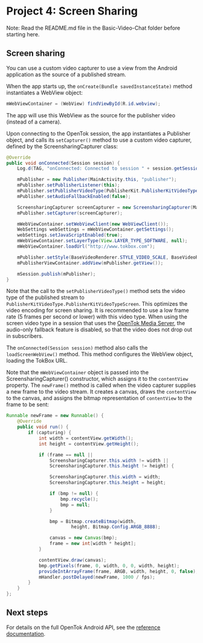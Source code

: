 # Project 4: Screen Sharing

Note: Read the README.md file in the Basic-Video-Chat folder before starting here.

## Screen sharing

You can use a custom video capturer to use a view from the Android application as the source of
a published stream.

When the app starts up, the `onCreate(Bundle savedInstanceState)` method instantiates a WebView
object:

```java
mWebViewContainer = (WebView) findViewById(R.id.webview);
```

The app will use this WebView as the source for the publisher video (instead of a camera).

Upon connecting to the OpenTok session, the app instantiates a Publisher object, and calls its
`setCapturer()` method to use a custom video capturer, defined by the ScreensharingCapturer
class:

```java
@Override
public void onConnected(Session session) {
    Log.d(TAG, "onConnected: Connected to session " + session.getSessionId());

    mPublisher = new Publisher(MainActivity.this, "publisher");
    mPublisher.setPublisherListener(this);
    mPublisher.setPublisherVideoType(PublisherKit.PublisherKitVideoType.PublisherKitVideoTypeScreen);
    mPublisher.setAudioFallbackEnabled(false);

    ScreensharingCapturer screenCapturer = new ScreensharingCapturer(MainActivity.this, mWebViewContainer);
    mPublisher.setCapturer(screenCapturer);

    mWebViewContainer.setWebViewClient(new WebViewClient());
    WebSettings webSettings = mWebViewContainer.getSettings();
    webSettings.setJavaScriptEnabled(true);
    mWebViewContainer.setLayerType(View.LAYER_TYPE_SOFTWARE, null);
    mWebViewContainer.loadUrl("http://www.tokbox.com");

    mPublisher.setStyle(BaseVideoRenderer.STYLE_VIDEO_SCALE, BaseVideoRenderer.STYLE_VIDEO_FILL);
    mPublisherViewContainer.addView(mPublisher.getView());

    mSession.publish(mPublisher);
}
```

Note that the call to the `setPublisherVideoType()` method sets the video type of the published
stream to `PublisherKitVideoType.PublisherKitVideoTypeScreen`. This optimizes the video encoding for
screen sharing. It is recommended to use a low frame rate (5 frames per second or lower) with this
video type. When using the screen video type in a session that uses the [OpenTok Media
Server](https://tokbox.com/opentok/tutorials/create-session/#media-mode), the
audio-only fallback feature is disabled, so that the video does not drop out in subscribers.

The `onConnected(Session session)` method also calls the `loadScreenWebView()` method. This method
configures the WebView object, loading the TokBox URL.

Note that the `mWebViewContainer` object is passed into the ScreensharingCapturer() constructor,
which assigns it to the `contentView` property. The `newFrame()` method is called when the video
capturer supplies a new frame to the video stream. It creates a canvas, draws the `contentView`
to the canvas, and assigns the bitmap representation of `contentView` to the frame to be sent:

```java
Runnable newFrame = new Runnable() {
    @Override
    public void run() {
        if (capturing) {
            int width = contentView.getWidth();
            int height = contentView.getHeight();

            if (frame == null ||
                ScreensharingCapturer.this.width != width ||
                ScreensharingCapturer.this.height != height) {

                ScreensharingCapturer.this.width = width;
                ScreensharingCapturer.this.height = height;

                if (bmp != null) {
                    bmp.recycle();
                    bmp = null;
                }

                bmp = Bitmap.createBitmap(width,
                        height, Bitmap.Config.ARGB_8888);

                canvas = new Canvas(bmp);
                frame = new int[width * height];
            }

            contentView.draw(canvas);
            bmp.getPixels(frame, 0, width, 0, 0, width, height);
            provideIntArrayFrame(frame, ARGB, width, height, 0, false);
            mHandler.postDelayed(newFrame, 1000 / fps);
        }
    }
};
```

## Next steps

For details on the full OpenTok Android API, see the [reference
documentation](https://tokbox.com/opentok/libraries/client/android/reference/index.html).
